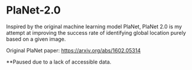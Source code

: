 # PlaNet-2.0
Inspired by the original machine learning model PlaNet, PlaNet 2.0 is my attempt at improving the success rate of identifying global location purely based on a given image.


Original PlaNet paper: https://arxiv.org/abs/1602.05314

**Paused due to a lack of accessible data.
